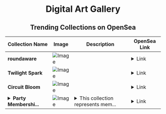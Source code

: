 <div align="center">

# Digital Art Gallery

## Trending Collections on OpenSea

| Collection Name                       | Image                                                                                     | Description                       | OpenSea Link                                                                                          |
|---------------------------------------|-------------------------------------------------------------------------------------------|-----------------------------------|--------------------------------------------------------------------------------------------------------|
| **roundaware** | ![Image](https://i.seadn.io/s/raw/files/b400ee603244ce4538163132c827d8f9.png?w=500&auto=format?w=200&auto=format) |  | <details><summary>Link</summary>[roundaware](https://opensea.io/collection/roundaware)</details> |
| **Twilight Spark** | ![Image](https://i.seadn.io/s/raw/files/a7403060ae694f1876b90d6fe33b41ad.jpg?w=500&auto=format?w=200&auto=format) |  | <details><summary>Link</summary>[Twilight Spark](https://opensea.io/collection/twilight-spark)</details> |
| **Circuit Bloom** | ![Image](https://i.seadn.io/s/raw/files/b48bb000c1d9955d7e035788a35d9612.jpg?w=500&auto=format?w=200&auto=format) |  | <details><summary>Link</summary>[Circuit Bloom](https://opensea.io/collection/circuit-bloom)</details> |
| **<details><summary>Party Membershi...</summary>Party Memberships: ZenForce</details>** | ![Image](https://i.seadn.io/s/raw/files/d927d3099257832e7e94bc703b32b1e5.png?w=500&auto=format?w=200&auto=format) | <details><summary>This collection represents mem...</summary>This collection represents memberships in the following Party: ZenForce. Head to https://base.party.app/party/0x0375c70007d42b0d3e07e941579ea5747b22b635 to view the Party's latest activity.</details> | <details><summary>Link</summary>[Party Memberships: ZenForce](https://opensea.io/collection/party-memberships-zenforce-1)</details> |

</div>